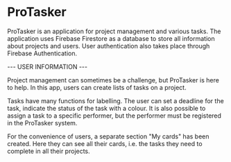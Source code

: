 # ProTasker

ProTasker is an application for project management and various tasks. 
The application uses Firebase Firestore as a database to store all information about projects and users. User authentication also takes place through Firebase Authentication.

--- USER INFORMATION --- 

Project management can sometimes be a challenge, but ProTasker is here to help. In this app, users can create lists of tasks on a project. 

Tasks have many functions for labelling. The user can set a deadline for the task, indicate the status of the task with a colour. It is also possible to assign a task to a specific performer, but the performer must be registered in the ProTasker system.

For the convenience of users, a separate section "My cards" has been created. Here they can see all their cards, i.e. the tasks they need to complete in all their projects. 


